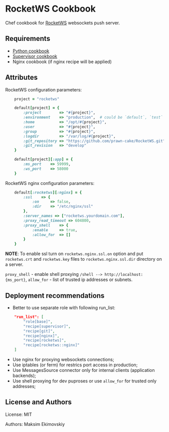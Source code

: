 RocketWS Cookbook
==================
Chef cookbook for [RocketWS](https://github.com/prawn-cake/RocketWS) websockets push server.


Requirements
------------
* [Python cookbook](https://github.com/poise/python.git)
* [Supervisor cookbook](https://github.com/poise/supervisor.git)
* Nginx cookbook (if nginx recipe will be applied)


Attributes
----------
RocketWS configuration parameters:

```ruby
	project = "rocketws"

	default[project] = {
		:project        => "#{project}",
		:environment    => "production",  # could be `default`, `test`
		:home           => "/opt/#{project}",
		:user           => "#{project}",
		:group          => "#{project}",
		:logdir         => "/var/log/#{project}",
		:git_repository => "https://github.com/prawn-cake/RocketWS.git",
		:git_revision   => "develop"
	}

	default[project][:app] = {
		:ms_port    => 59999,
		:ws_port    => 58000
	}
```

RocketWS nginx configuration parameters:

```ruby
	default[:rocketws][:nginx] = {
		:ssl    => {
		    :on     => false,
		    :dir    => "/etc/nginx/ssl"
		},
		:server_names => ["rocketws.yourdomain.com"],
		:proxy_read_timeout => 604800,
		:proxy_shell	=> {
			:enable		=> true,
			:allow_for	=> []
		}
	}
```

**NOTE**: To enable ssl turn on `rocketws.nginx.ssl.on` option and put `rocketws.crt` and `rocketws.key` files to `rocketws.nginx.ssl.dir` directory on a server.

`proxy_shell` - enable shell proxying `/shell --> http://localhost:{ms_port}`, `allow_for` - list of trusted ip addresses or subnets.


Deployment recommendations
--------------------------

* Better to use separate role with following run_list:

```json
    "run_list": [
        "role[base]",
        "recipe[supervisor]",
        "recipe[git]",
        "recipe[nginx]",
        "recipe[rocketws]",
        "recipe[rocketws::nginx]"
    ]
```

* Use nginx for proxying websockets connections;
* Use iptables (or ferm) for restrics port access in production;
* Use MessagesSource connector only for internal clients (application backends);
* Use shell proxying for dev puproses or use `allow_for` for trusted only addresses;


License and Authors
-------------------
License: MIT

Authors: Maksim Ekimovskiy
